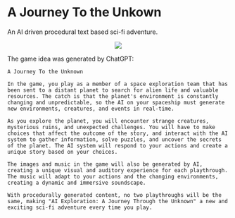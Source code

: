 # A Journey To the Unkown

An AI driven procedural text based sci-fi adventure.

<div style="display:flex; justify-content: center">
<image src="https://github.com/au-re/AJTU/blob/main/website/public/logo192.png?raw=true">
</div>

The game idea was generated by ChatGPT:

```
A Journey To the Unknown

In the game, you play as a member of a space exploration team that has been sent to a distant planet to search for alien life and valuable resources. The catch is that the planet's environment is constantly changing and unpredictable, so the AI on your spaceship must generate new environments, creatures, and events in real-time.

As you explore the planet, you will encounter strange creatures, mysterious ruins, and unexpected challenges. You will have to make choices that affect the outcome of the story, and interact with the AI system to gather information, solve puzzles, and uncover the secrets of the planet. The AI system will respond to your actions and create a unique story based on your choices.

The images and music in the game will also be generated by AI, creating a unique visual and auditory experience for each playthrough. The music will adapt to your actions and the changing environments, creating a dynamic and immersive soundscape.

With procedurally generated content, no two playthroughs will be the same, making "AI Exploration: A Journey Through the Unknown" a new and exciting sci-fi adventure every time you play.
```
